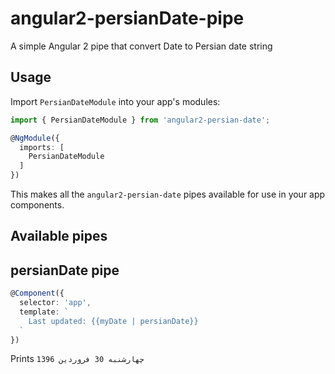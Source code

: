# angular2-persianDate-pipe
A simple Angular 2 pipe that convert Date to Persian date string 


Usage
-----

Import `PersianDateModule` into your app's modules:

``` typescript
import { PersianDateModule } from 'angular2-persian-date';

@NgModule({
  imports: [
    PersianDateModule
  ]
})
```

This makes all the `angular2-persian-date` pipes available for use in your app components.

Available pipes
---------------

## persianDate pipe

``` typescript
@Component({
  selector: 'app',
  template: `
    Last updated: {{myDate | persianDate}}
  `
})
```

Prints `چهارشنبه 30 فروردین 1396`